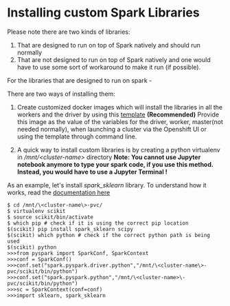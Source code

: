 # Installing custom Spark Libraries

Please note there are two kinds of libraries:
1. That are designed to run on top of Spark natively and should run normally
2. That are not designed to run on top of Spark natively and one would have to use some sort of workaround to make it run (if possible).

For the libraries that are designed to run on spark -

There are two ways of installing them:

1. Create customized docker images which will install the libraries in all the workers and the driver by using this [template](https://github.com/CSCfi/spark-openshift/blob/master/docker-images/custom/Dockerfile)  **(Recommended)**
Provide this image as the value of the variables for the driver, worker, master(not needed normally), when launching a cluster via the Openshift UI or using the template through command line.

2. A quick way to install custom libraries is by creating a python virtualenv in */mnt/\<cluster-name\>* directory 
**Note: You cannot use Jupyter notebook anymore to type your spark code, if you use this method. Instead, you would have to use a Jupyter Terminal !**

As an example, let's install *spark_sklearn* library. To understand how it works, read the [documentation here](https://github.com/databricks/spark-sklearn)
```
$ cd /mnt/\<cluster-name\>-pvc/
$ virtualenv scikit
$ source scikit/bin/activate
$ which pip # check if it is using the correct pip location
$(scikit) pip install spark_sklearn scipy
$(scikit) which python # check if the correct python path is being used
$(scikit) python
>>>from pyspark import SparkConf, SparkContext
>>>conf = SparkConf()
>>>conf.set("spark.pyspark.driver.python","/mnt/\<cluster-name\>-pvc/scikit/bin/python")
>>>conf.set("spark.pyspark.python","/mnt/\<cluster-name>\-pvc/scikit/bin/python")
>>>sc = SparkContext(conf=conf)
>>>import sklearn, spark_sklearn
```
